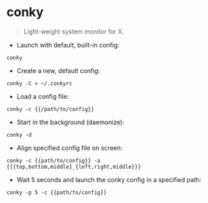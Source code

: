 # conky

> Light-weight system monitor for X.

- Launch with default, built-in config:

`conky`

- Create a new, default config:

`conky -C > ~/.conkyrc`

- Load a config file:

`conky -c {{/path/to/config}}`

- Start in the background (daemonize):

`conky -d`

- Align specified config file on screen:

`conky -c {{path/to/config}} -a {{{top,bottom,middle}_{left,right,middle}}}`

- Wait 5 seconds and launch the conky config in a specified path:

`conky -p 5 -c {{path/to/config}}`
